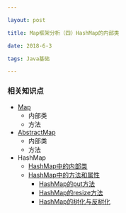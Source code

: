 ```yaml
---

layout: post

title: Map框架分析（四）HashMap的内部类

date: 2018-6-3

tags: Java基础

---
```


### 相关知识点
- [Map]()
	- 内部类
	- 方法
- [AbstractMap]()
	- 内部类
	- 方法
- HashMap
	- [HashMap中的内部类]()
	- [HashMap中的方法和属性]()
		- [HashMap的put方法]()
		- [HashMap的resize方法]()
		- [HashMap的树化与反树化]()